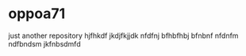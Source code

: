 # oppoa71
just another repository
hjfhkdf
jkdjfkjjdk
nfdfnj
bfhbfhbj
bfnbnf
nfdnfm
ndfbndsm
jkfnbsdmfd

